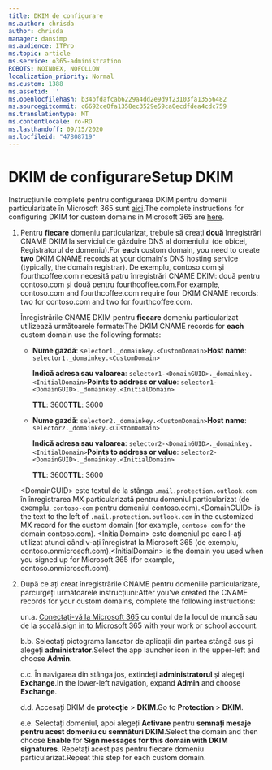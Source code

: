 ```yaml
---
title: DKIM de configurare
ms.author: chrisda
author: chrisda
manager: dansimp
ms.audience: ITPro
ms.topic: article
ms.service: o365-administration
ROBOTS: NOINDEX, NOFOLLOW
localization_priority: Normal
ms.custom: 1388
ms.assetid: ''
ms.openlocfilehash: b34bfdafcab6229a4dd2e9d9f23103fa13556482
ms.sourcegitcommit: c6692ce0fa1358ec3529e59ca0ecdfdea4cdc759
ms.translationtype: MT
ms.contentlocale: ro-RO
ms.lasthandoff: 09/15/2020
ms.locfileid: "47808719"
---
```

# <a name="setup-dkim"></a><span data-ttu-id="b580a-102">DKIM de configurare</span><span class="sxs-lookup"><span data-stu-id="b580a-102">Setup DKIM</span></span>

<span data-ttu-id="b580a-103">Instrucțiunile complete pentru configurarea DKIM pentru domenii particularizate în Microsoft 365 sunt [aici](https://docs.microsoft.com/microsoft-365/security/office-365-security/use-dkim-to-validate-outbound-email#steps-you-need-to-do-to-manually-set-up-dkim).</span><span class="sxs-lookup"><span data-stu-id="b580a-103">The complete instructions for configuring DKIM for custom domains in Microsoft 365 are [here](https://docs.microsoft.com/microsoft-365/security/office-365-security/use-dkim-to-validate-outbound-email#steps-you-need-to-do-to-manually-set-up-dkim).</span></span>

1. <span data-ttu-id="b580a-104">Pentru **fiecare** domeniu particularizat, trebuie să creați **două** înregistrări CNAME DKIM la serviciul de găzduire DNS al domeniului (de obicei, Registratorul de domeniu).</span><span class="sxs-lookup"><span data-stu-id="b580a-104">For **each** custom domain, you need to create **two** DKIM CNAME records at your domain's DNS hosting service (typically, the domain registrar).</span></span> <span data-ttu-id="b580a-105">De exemplu, contoso.com și fourthcoffee.com necesită patru înregistrări CNAME DKIM: două pentru contoso.com și două pentru fourthcoffee.com.</span><span class="sxs-lookup"><span data-stu-id="b580a-105">For example, contoso.com and fourthcoffee.com require four DKIM CNAME records: two for contoso.com and two for fourthcoffee.com.</span></span>

   <span data-ttu-id="b580a-106">Înregistrările CNAME DKIM pentru **fiecare** domeniu particularizat utilizează următoarele formate:</span><span class="sxs-lookup"><span data-stu-id="b580a-106">The DKIM CNAME records for **each** custom domain use the following formats:</span></span>

   - <span data-ttu-id="b580a-107">**Nume gazdă**: `selector1._domainkey.<CustomDomain>`</span><span class="sxs-lookup"><span data-stu-id="b580a-107">**Host name**: `selector1._domainkey.<CustomDomain>`</span></span>

     <span data-ttu-id="b580a-108">**Indică adresa sau valoarea**: `selector1-<DomainGUID>._domainkey.<InitialDomain>`</span><span class="sxs-lookup"><span data-stu-id="b580a-108">**Points to address or value**: `selector1-<DomainGUID>._domainkey.<InitialDomain>`</span></span>

     <span data-ttu-id="b580a-109">**TTL**: 3600</span><span class="sxs-lookup"><span data-stu-id="b580a-109">**TTL**: 3600</span></span>

   - <span data-ttu-id="b580a-110">**Nume gazdă**: `selector2._domainkey.<CustomDomain>`</span><span class="sxs-lookup"><span data-stu-id="b580a-110">**Host name**: `selector2._domainkey.<CustomDomain>`</span></span>

     <span data-ttu-id="b580a-111">**Indică adresa sau valoarea**: `selector2-<DomainGUID>._domainkey.<InitialDomain>`</span><span class="sxs-lookup"><span data-stu-id="b580a-111">**Points to address or value**: `selector2-<DomainGUID>._domainkey.<InitialDomain>`</span></span>

     <span data-ttu-id="b580a-112">**TTL**: 3600</span><span class="sxs-lookup"><span data-stu-id="b580a-112">**TTL**: 3600</span></span>

   <span data-ttu-id="b580a-113">\<DomainGUID\> este textul de la stânga `.mail.protection.outlook.com` în înregistrarea MX particularizată pentru domeniul particularizat (de exemplu, `contoso-com` pentru domeniul contoso.com).</span><span class="sxs-lookup"><span data-stu-id="b580a-113">\<DomainGUID\> is the text to the left of `.mail.protection.outlook.com` in the customized MX record for the custom domain (for example, `contoso-com` for the domain contoso.com).</span></span> <span data-ttu-id="b580a-114">\<InitialDomain\> este domeniul pe care l-ați utilizat atunci când v-ați înregistrat la Microsoft 365 (de exemplu, contoso.onmicrosoft.com).</span><span class="sxs-lookup"><span data-stu-id="b580a-114">\<InitialDomain\> is the domain you used when you signed up for Microsoft 365 (for example, contoso.onmicrosoft.com).</span></span>

2. <span data-ttu-id="b580a-115">După ce ați creat înregistrările CNAME pentru domeniile particularizate, parcurgeți următoarele instrucțiuni:</span><span class="sxs-lookup"><span data-stu-id="b580a-115">After you've created the CNAME records for your custom domains, complete the following instructions:</span></span>

   <span data-ttu-id="b580a-116">un.</span><span class="sxs-lookup"><span data-stu-id="b580a-116">a.</span></span> <span data-ttu-id="b580a-117">[Conectați-vă la Microsoft 365](https://support.office.microsoft.com/article/e9eb7d51-5430-4929-91ab-6157c5a050b4) cu contul de la locul de muncă sau de la școală.</span><span class="sxs-lookup"><span data-stu-id="b580a-117">[sign in to Microsoft 365](https://support.office.microsoft.com/article/e9eb7d51-5430-4929-91ab-6157c5a050b4) with your work or school account.</span></span>

   <span data-ttu-id="b580a-118">b.</span><span class="sxs-lookup"><span data-stu-id="b580a-118">b.</span></span> <span data-ttu-id="b580a-119">Selectați pictograma lansator de aplicații din partea stângă sus și alegeți **administrator**.</span><span class="sxs-lookup"><span data-stu-id="b580a-119">Select the app launcher icon in the upper-left and choose **Admin**.</span></span>

   <span data-ttu-id="b580a-120">c.</span><span class="sxs-lookup"><span data-stu-id="b580a-120">c.</span></span> <span data-ttu-id="b580a-121">În navigarea din stânga jos, extindeți **administratorul** și alegeți **Exchange**.</span><span class="sxs-lookup"><span data-stu-id="b580a-121">In the lower-left navigation, expand **Admin** and choose **Exchange**.</span></span>

   <span data-ttu-id="b580a-122">d.</span><span class="sxs-lookup"><span data-stu-id="b580a-122">d.</span></span> <span data-ttu-id="b580a-123">Accesați DKIM de **protecție**  >  **DKIM**.</span><span class="sxs-lookup"><span data-stu-id="b580a-123">Go to **Protection** > **DKIM**.</span></span>

   <span data-ttu-id="b580a-124">e.</span><span class="sxs-lookup"><span data-stu-id="b580a-124">e.</span></span> <span data-ttu-id="b580a-125">Selectați domeniul, apoi alegeți **Activare** pentru **semnați mesaje pentru acest domeniu cu semnături DKIM**.</span><span class="sxs-lookup"><span data-stu-id="b580a-125">Select the domain and then choose **Enable** for **Sign messages for this domain with DKIM signatures**.</span></span> <span data-ttu-id="b580a-126">Repetați acest pas pentru fiecare domeniu particularizat.</span><span class="sxs-lookup"><span data-stu-id="b580a-126">Repeat this step for each custom domain.</span></span>
